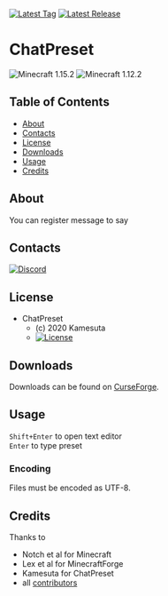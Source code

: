 [![Latest Tag](https://img.shields.io/github/tag/Team-Fruit/ChatPreset.svg?label=Latest%20Tag&style=flat)](https://github.com/Team-Fruit/ChatPreset/tags)
[![Latest Release](https://img.shields.io/github/release/Team-Fruit/ChatPreset.svg?label=Latest%20Release&style=flat)](https://github.com/Team-Fruit/ChatPreset/releases)

# ChatPreset
![Minecraft 1.15.2](https://img.shields.io/badge/Minecraft-1.15.2-green.svg?style=flat)
![Minecraft 1.12.2](https://img.shields.io/badge/Minecraft-1.12.2-green.svg?style=flat)

## Table of Contents

* [About](#about)
* [Contacts](#contacts)
* [License](#license)
* [Downloads](#downloads)
* [Usage](#usage)
* [Credits](#credits)

## About

You can register message to say

## Contacts

[![Discord](https://discordapp.com/assets/bb408e0343ddedc0967f246f7e89cebf.svg)](https://discord.gg/zAmvPqV)

## License

* ChatPreset
  - (c) 2020 Kamesuta
  - [![License](https://img.shields.io/badge/license-MIT-blue.svg?style=flat)](https://opensource.org/licenses/mit-license.php)

## Downloads

Downloads can be found on [CurseForge](http://www.curseforge.com/minecraft/mc-mods/chatpreset).

## Usage

`Shift+Enter` to open text editor  
`Enter` to type preset  

### Encoding

Files must be encoded as UTF-8.

## Credits

Thanks to

* Notch et al for Minecraft
* Lex et al for MinecraftForge
* Kamesuta for ChatPreset
* all [contributors](https://github.com/Team-Fruit/ChatPreset/graphs/contributors)
